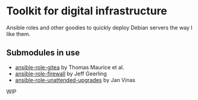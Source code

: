 # Toolkit for digital infrastructure

Ansible roles and other goodies to quickly deploy Debian servers the way I like them.

## Submodules in use

- [ansible-role-gitea](https://github.com/thomas-maurice/ansible-role-gitea) by
  Thomas Maurice et al.
- [ansible-role-firewall](https://github.com/geerlingguy/ansible-role-firewall)
  by Jeff Geerling
- [ansible-role-unattended-upgrades](https://github.com/jnv/ansible-role-unattended-upgrades)
  by Jan Vinas

WIP
